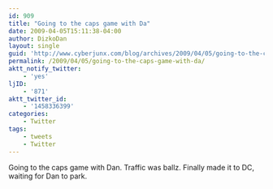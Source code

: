```yaml
---
id: 909
title: "Going to the caps game with Da"
date: 2009-04-05T15:11:38-04:00
author: DizkoDan
layout: single
guid: 'http://www.cyberjunx.com/blog/archives/2009/04/05/going-to-the-caps-game-with-da/'
permalink: /2009/04/05/going-to-the-caps-game-with-da/
aktt_notify_twitter:
    - 'yes'
ljID:
    - '871'
aktt_twitter_id:
    - '1458336399'
categories:
    - Twitter
tags:
    - tweets
    - Twitter
---
```


Going to the caps game with Dan. Traffic was ballz. Finally made it to DC, waiting for Dan to park.